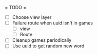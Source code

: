  = TODO =
* [ ] Choose view layer
* [ ] Failure route when uuid isn't in games
  * [ ] view
  * [ ] Route
* [ ] Cleanup games periodically
* [ ] Use uuid to get random new word
